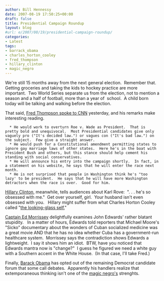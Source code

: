 ```yaml
---
author: Bill Hennessy
date: 2007-08-19 17:50:25+00:00
draft: false
title: Presidential Campaign Roundup
layout: blog
#url: e/2007/08/19/presidential-campaign-roundup/
categories:
- Latest
tags:
- barrack_obama
- charles_horton_cooley
- fred_thompson
- hillary_clinton
- magic_negro
---
```


We're still 15 months away from the next general election.  Remember that.  Getting groceries and taking the kids to hockey practice are more important.  Two World Series separate us from the election, not to mention a season and a half of football, more than a year of  school.  A child born today will be talking and walking before the election.

That said, [Fred Thompson spoke to CNN](https://politicalticker.blogs.cnn.com/2007/08/18/thompson-on-running-we%e2%80%99ll-be-in/) yesterday, and his remarks make interesting reading.



	  * He would work to overturn Roe v. Wade as President.  That is pretty bold and unequivocal.  Most Presidential candidates give only vaguely pro ("It's decided law.") or vagues con ("It's bad law.") on the subject.  Few give a straight answer.
	  * He would push for a Constitutional amendment permitting states to ignore gay marriage laws of other states.  Here he's in the boat with President Bush and others, but this stance should help cement his standing with social conservatives.
	  * He will announce his entry into the campaign shortly.  In fact, in a statement on his website, he says that he will enter the race next month.
	  * He is not surprised that people in Washington think he's "too lazy' to be president.  He says that he will have more Washington detractors when the race is over.  Good for him.

[Hillary Clinton](https://politicalticker.blogs.cnn.com/2007/08/19/clinton-karl-rove-obsessed-with-me/), meanwhile, tells audiences about Karl Rove:  ". . . he's so obsessed with me."  Get over yourself, girl.  Your husband isn't even obsessed with you.   Hillary might suffer from what Charles Horton Cooley called "[the looking-glass self.](https://en.wikipedia.org/wiki/Looking_glass_self)"

[Captain Ed Morrissey](https://www.captainsquartersblog.com/mt/archives/011647.php) delightfully examines John Edwards' rather blatant stupidity.   In a matter of hours, Edwards told reporters that Michael Moore's "Sicko" documentary about the wonders of Cuban socialized medicine was a great movie AND that he has no idea whether Cuba has a government-run healthcare system.  Morrissey says the contradiction shows Edwards a lightweight.  I say it shows him an idiot.  BTW, have you noticed that Edwards mantra now is "change?"  I guess he figured we need a white guy with a Southern accent in the White House.  (In that case, I'll take Fred.)

Finally, [Barack Obama](https://themoderatevoice.com/politics/14628/barack-obama-will-turn-down-future-debates/) has opted out of the remaining Democrat candidate forum that some call debates.  Apparently his handlers realize that extemporaneous thinking isn't one of the [magic negro's](https://www.latimes.com/news/opinion/commentary/la-oe-ehrenstein19mar19,1,3868160.story?ctrack=1&cset=true) strenghts.
